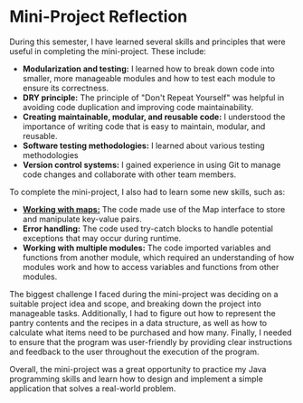 # Mini-Project Reflection

During this semester, I have learned several skills and principles that were useful in completing the mini-project. These include:

- **Modularization and testing:** I learned how to break down code into smaller, more manageable modules and how to test each module to ensure its correctness.
- **DRY principle:** The principle of "Don't Repeat Yourself" was helpful in avoiding code duplication and improving code maintainability.
- **Creating maintainable, modular, and reusable code:** I understood the importance of writing code that is easy to maintain, modular, and reusable.
- **Software testing methodologies:** I learned about various testing methodologies
- **Version control systems:** I gained experience in using Git to manage code changes and collaborate with other team members.

To complete the mini-project, I also had to learn some new skills, such as:

- [**Working with maps:**](https://github.com/SLUSE-Spring2022/miniproject-java/blob/main/SmartFridgeContents.java) The code made use of the Map interface to store and manipulate key-value pairs.
- **Error handling:** The code used try-catch blocks to handle potential exceptions that may occur during runtime.
- **Working with multiple modules:** The code imported variables and functions from another module, which required an understanding of how modules work and how to access variables and functions from other modules.

The biggest challenge I faced during the mini-project was deciding on a suitable project idea and scope, and breaking down the project into manageable tasks. Additionally, I had to figure out how to represent the pantry contents and the recipes in a data structure, as well as how to calculate what items need to be purchased and how many. Finally, I needed to ensure that the program was user-friendly by providing clear instructions and feedback to the user throughout the execution of the program.

Overall, the mini-project was a great opportunity to practice my Java programming skills and learn how to design and implement a simple application that solves a real-world problem.
